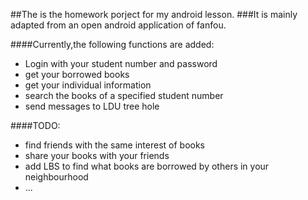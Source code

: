 ##The is the homework porject for my android lesson.
###It is mainly adapted from an open android application of fanfou.

####Currently,the following functions are added:
*   Login with your student number and password
*   get your borrowed books
*   get your individual information
*   search the books of a specified student number
*   send messages to LDU tree hole

####TODO:
*   find friends with the same interest of books
*   share your books with your friends
*   add LBS to find what books are borrowed by others in your neighbourhood
*   ...

